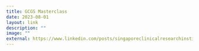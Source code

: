 ```yaml
---
title: GCGS Masterclass
date: 2023-08-01
layout: link
description: ""
image: ""
external: https://www.linkedin.com/posts/singaporeclinicalresearchinstitute_gcgs-masterclass-gynoncology-activity-7005448425131454464-UzOi?utm_source=share&utm_medium=member_desktop
---
```

